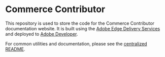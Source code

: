 # Commerce Contributor

This repository is used to store the code for the Commerce Contributor documentation website. It is built using the [Adobe Edge Delivery Services](https://experienceleague.adobe.com/en/docs/experience-manager-cloud-service/content/edge-delivery/overview) and deployed to [Adobe Developer](https://developer.adobe.com/commerce/contributor/).

For common utilities and documentation, please see the [centralized README](https://github.com/AdobeDocs/adp-devsite-utils/blob/main/README.md).
